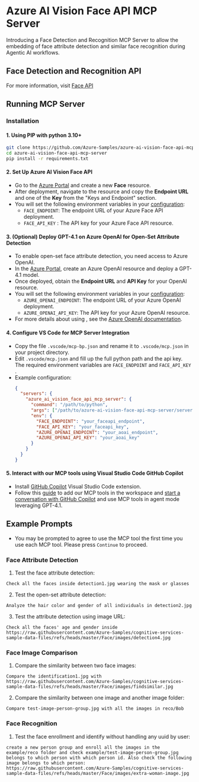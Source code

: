 # Azure AI Vision Face API MCP Server
Introducing a Face Detection and Recognition MCP Server to allow the embedding of face attribute detection and similar face recognition during Agentic AI workflows.


## Face Detection and Recognition API
For more information, visit [Face API](https://learn.microsoft.com/en-us/rest/api/face/operation-groups?view=rest-face-v1.2)

## Running MCP Server
### Installation
#### 1. Using PIP with python 3.10+
```bash
git clone https://github.com/Azure-Samples/azure-ai-vision-face-api-mcp-server.git
cd azure-ai-vision-face-api-mcp-server
pip install -r requirements.txt
```

#### 2. Set Up Azure AI Vision Face API
- Go to the [Azure Portal](https://portal.azure.com/#create/Microsoft.CognitiveServicesFace) and create a new **Face** resource.
- After deployment, navigate to the resource and copy the **Endpoint URL** and one of the **Key** from the "Keys and Endpoint" section.
- You will set the following environment variables in your [configuration](.vscode/mcp-bp.json):
  - `FACE_ENDPOINT`: The endpoint URL of your Azure Face API deployment.
  - `FACE_API_KEY` : The API key for your Azure Face API resource.

#### 3. (Optional) Deploy GPT-4.1 on Azure OpenAI for Open-Set Attribute Detection
- To enable open-set face attribute detection, you need access to Azure OpenAI.
- In the [Azure Portal](https://portal.azure.com/), create an Azure OpenAI resource and deploy a GPT-4.1 model.
- Once deployed, obtain the **Endpoint URL** and **API Key** for your OpenAI resource.
- You will set the following environment variables in your [configuration](.vscode/mcp-bp.json):
  - `AZURE_OPENAI_ENDPOINT`: The endpoint URL of your Azure OpenAI deployment.
  - `AZURE_OPENAI_API_KEY`: The API key for your Azure OpenAI resource.
- For more details about using , see the [Azure OpenAI documentation](https://learn.microsoft.com/en-us/azure/ai-foundry/openai/overview).

#### 4. Configure VS Code for MCP Server Integration
- Copy the file `.vscode/mcp-bp.json` and rename it to `.vscode/mcp.json` in your project directory.
- Edit `.vscode/mcp.json` and fill up the full python path and the api key. The required environment variables are `FACE_ENDPOINT` and `FACE_API_KEY` .
- Example configuration:
  ```json
  {
    "servers": {
      "azure_ai_vision_face_api_mcp_server": {
        "command": "/path/to/python",
        "args": ["/path/to/azure-ai-vision-face-api-mcp-server/server.py"],
        "env": {
          "FACE_ENDPOINT": "your_faceapi_endpoint",
          "FACE_API_KEY": "your_faceapi_key",
          "AZURE_OPENAI_ENDPOINT": "your_aoai_endpoint",
          "AZURE_OPENAI_API_KEY": "your_aoai_key"
        }
      }
    }
  }
  ```

#### 5. Interact with our MCP tools using Visual Studio Code GitHub Copilot
- Install [GitHub Copilot](https://marketplace.visualstudio.com/items?itemName=GitHub.copilot) Visual Studio Code extension.
- Follow this [guide](https://code.visualstudio.com/docs/copilot/chat/mcp-servers#_add-an-mcp-server) to add our MCP tools in the workspace and [start a conversation with GitHub Copilot](https://code.visualstudio.com/docs/copilot/chat/mcp-servers#_use-mcp-tools-in-agent-mode) and use MCP tools in agent mode leveraging GPT-4.1.

## Example Prompts
- You may be prompted to agree to use the MCP tool the first time you use each MCP tool. Please press `Continue` to proceed.
### Face Attribute Detection
1. Test the face attribute detection:
```
Check all the faces inside detection1.jpg wearing the mask or glasses
```

2. Test the open-set attribute detection:
```
Analyze the hair color and gender of all individuals in detection2.jpg
```

3. Test the attribute detection using image URL:
```
Check all the faces' age and gender inside https://raw.githubusercontent.com/Azure-Samples/cognitive-services-sample-data-files/refs/heads/master/Face/images/detection4.jpg
```

### Face Image Comparison
1. Compare the similarity between two face images:
```
Compare the identification1.jpg with https://raw.githubusercontent.com/Azure-Samples/cognitive-services-sample-data-files/refs/heads/master/Face/images/findsimilar.jpg
```

2. Compare the similarity between one image and another image folder:
```
Compare test-image-person-group.jpg with all the images in reco/Bob
```

### Face Recognition
1. Test the face enrollment and identify without handling any uuid by user:
```
create a new person group and enroll all the images in the example/reco folder and check example/test-image-person-group.jpg belongs to which person with which person id. Also check the following image belongs to which person: https://raw.githubusercontent.com/Azure-Samples/cognitive-services-sample-data-files/refs/heads/master/Face/images/extra-woman-image.jpg
```